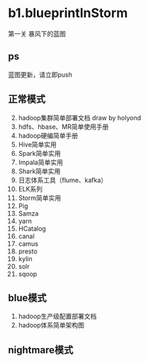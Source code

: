 # b1.blueprintInStorm
第一关 暴风下的蓝图

## ps
蓝图更新，请立即push

## 正常模式
2. hadoop集群简单部署文档  draw by holyond
3. hdfs、hbase、MR简单使用手册
4. hadoop硬编简单手册
5. Hive简单实用
6. Spark简单实用
7. Impala简单实用
8. Shark简单实用
9. 日志体系工具（flume、kafka）
10. ELK系列
11. Storm简单实用
12. Pig
13. Samza
14. yarn
15. HCatalog
16. canal
17. camus
18. presto
19. kylin
20. solr
21. sqoop

## blue模式
1. hadoop生产级配置部署文档
2. hadoop体系简单架构图

## nightmare模式